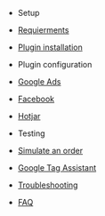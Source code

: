 

<!-- docs/_sidebar.md -->

- Setup

 - [Requierments](requirements.md)
 - [Plugin installation](plugin-installation.md)
- Plugin configuration
 - [Google Ads](pixels/google-ads.md)
 - [Facebook](pixels/facebook.md)
 - [Hotjar](pixels/hotjar.md)


- Testing
 - [Simulate an order](simulated-order.md)
 - [Google Tag Assistant](google-tag-assistant.md)

- [Troubleshooting](troubleshooting.md)

- [FAQ](faq.md)

<!-- - [Script Blockers](script-blockers.md) -->
<!-- - [Pro features](pro-features.md) -->
